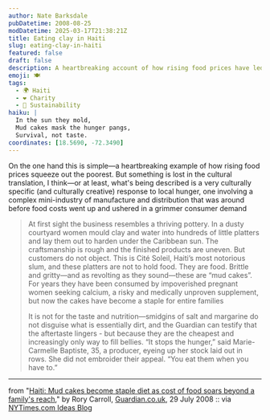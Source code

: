 ```yaml
---
author: Nate Barksdale
pubDatetime: 2008-08-25
modDatetime: 2025-03-17T21:38:21Z
title: Eating clay in Haiti
slug: eating-clay-in-haiti
featured: false
draft: false
description: A heartbreaking account of how rising food prices have led to the rise of "mud cakes" in Haiti, a troubling yet culturally significant response to hunger.
emoji: 🍽️
tags:
  - 🌍 Haiti
  - ❤️ Charity
  - 🌱 Sustainability
haiku: |
  In the sun they mold,  
  Mud cakes mask the hunger pangs,  
  Survival, not taste.
coordinates: [18.5690, -72.3490]
---
```


On the one hand this is simple—a heartbreaking example of how rising food prices squeeze out the poorest. But something is lost in the cultural translation, I think—or at least, what's being described is a very culturally specific (and culturally creative) response to local hunger, one involving a complex mini-industry of manufacture and distribution that was around before food costs went up and ushered in a grimmer consumer demand

> At first sight the business resembles a thriving pottery. In a dusty courtyard women mould clay and water into hundreds of little platters and lay them out to harden under the Caribbean sun. The craftsmanship is rough and the finished products are uneven. But customers do not object. This is Cité Soleil, Haiti’s most notorious slum, and these platters are not to hold food. They are food. Brittle and gritty—and as revolting as they sound—these are “mud cakes”. For years they have been consumed by impoverished pregnant women seeking calcium, a risky and medically unproven supplement, but now the cakes have become a staple for entire families
>
> It is not for the taste and nutrition—smidgins of salt and margarine do not disguise what is essentially dirt, and the Guardian can testify that the aftertaste lingers - but because they are the cheapest and increasingly only way to fill bellies. “It stops the hunger,” said Marie-Carmelle Baptiste, 35, a producer, eyeing up her stock laid out in rows. She did not embroider their appeal. “You eat them when you have to.”

---

from "[Haiti: Mud cakes become staple diet as cost of food soars beyond a family's reach](http://www.guardian.co.uk/world/2008/jul/29/food.internationalaidanddevelopment)," by Rory Carroll, [Guardian.co.uk](http://www.guardian.co.uk/), 29 July 2008 :: via [NYTimes.com Ideas Blog](http://ideas.blogs.nytimes.com/2008/08/25/haitis-mud-cakes/)
